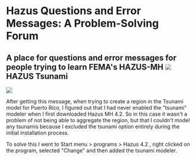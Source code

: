# Hazus Questions and Error Messages: A Problem-Solving Forum     
A place for questions and error messages for people trying to learn FEMA's HAZUS-MH 
<img src="https://drive.google.com/uc?export=view&id=1qRz4ZuR_3h4upaNWByW2fnBNLLv15GOY">
HAZUS Tsunami
---
<img src="https://drive.google.com/uc?export=view&id=1hsN_W2--RS2fuQWuV2Ll1AjtF5XPly_5">

After getting this message, when trying to create a region in the Tsunami model for Puerto Rico, I figured out that I had never enabled the "tsunami" modeler when I first downloaded Hazus MH 4.2. So in this case it wasn't a problem of not being able to aggregate the region, but that I couldn't model any tsunamis because I excluded the tsunami option entirely during the initial installation process. 

To solve this I went to Start menu > programs > Hazus 4.2 , right clicked on the program, selected "Change" and then added the tsunami modeler.

